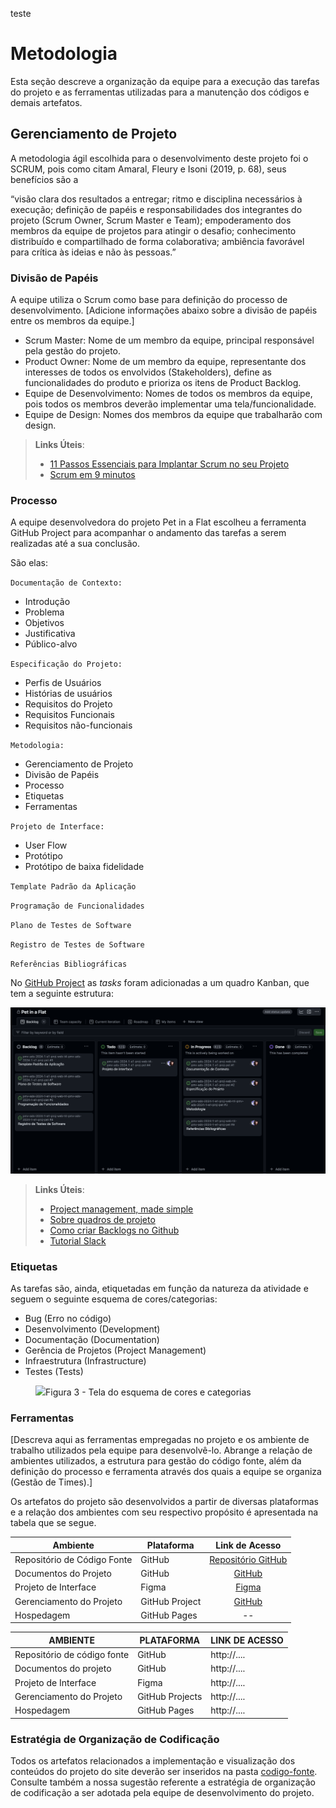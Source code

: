 teste
# Metodologia

Esta seção descreve a organização da equipe para a execução das tarefas do projeto e as ferramentas utilizadas para a manutenção dos códigos e demais artefatos.


## Gerenciamento de Projeto
A metodologia ágil escolhida para o desenvolvimento deste projeto foi o SCRUM, pois como citam Amaral, Fleury e Isoni (2019, p. 68), seus benefícios são a

“visão clara dos resultados a entregar; ritmo e disciplina necessários à execução; definição de papéis e responsabilidades dos integrantes do projeto (Scrum Owner, Scrum Master e Team); empoderamento dos membros da equipe de projetos para atingir o desafio; conhecimento distribuído e compartilhado de forma colaborativa; ambiência favorável para crítica às ideias e não às pessoas.”

### Divisão de Papéis

A equipe utiliza o Scrum como base para definição do processo de desenvolvimento.
[Adicione informações abaixo sobre a divisão de papéis entre os membros da equipe.]
- Scrum Master: Nome de um membro da equipe, principal responsável pela gestão do projeto.
- Product Owner: Nome de um membro da equipe, representante dos interesses de todos os envolvidos (Stakeholders), define as funcionalidades do produto e prioriza os itens de Product Backlog.
- Equipe de Desenvolvimento: Nomes de todos os membros da equipe, pois todos os membros deverão implementar uma tela/funcionalidade.
- Equipe de Design: Nomes dos membros da equipe que trabalharão com design.

> **Links Úteis**:
> - [11 Passos Essenciais para Implantar Scrum no seu 
> Projeto](https://mindmaster.com.br/scrum-11-passos/)
> - [Scrum em 9 minutos](https://www.youtube.com/watch?v=XfvQWnRgxG0)

### Processo  

A equipe desenvolvedora do projeto Pet in a Flat escolheu a ferramenta GitHub Project para acompanhar o andamento das tarefas a serem realizadas até a sua conclusão. 

São elas: 

`Documentação de Contexto:`
<ul>
<li>Introdução</li>
<li>Problema</li>
<li>Objetivos</li>
<li>Justificativa</li>
<li>Público-alvo</li>
</ul>

`Especificação do Projeto:`
<ul>
<li>Perfis de Usuários</li>
<li>Histórias de usuários</li>
<li>Requisitos do Projeto</li>
  <li>Requisitos Funcionais</li>
  <li>Requisitos não-funcionais</li>
</ul>

`Metodologia:`
<ul>
<li>Gerenciamento de Projeto</li>
    <li>Divisão de Papéis</li>
    <li>Processo</li>
    <li>Etiquetas</li>
    <li>Ferramentas</li>
</ul>

`Projeto de Interface:`
<ul>
<li>User Flow</li>
<li>Protótipo</li>
  <li>Protótipo de baixa fidelidade</li>
</ul>

`Template Padrão da Aplicação`

`Programação de Funcionalidades`

`Plano de Testes de Software`

`Registro de Testes de Software`

`Referências Bibliográficas`

No [GitHub Project](https://github.com/orgs/ICEI-PUC-Minas-PMV-ADS/projects/970) as *tasks* foram adicionadas a um quadro Kanban, que tem a seguinte estrutura:

  ![Imagem do quadro Kanban](/documentos/img/kanban.png)

> **Links Úteis**:
> - [Project management, made simple](https://github.com/features/project-management/)
> - [Sobre quadros de projeto](https://docs.github.com/pt/github/managing-your-work-on-github/about-project-boards)
> - [Como criar Backlogs no Github](https://www.youtube.com/watch?v=RXEy6CFu9Hk)
> - [Tutorial Slack](https://slack.com/intl/en-br/)


### Etiquetas
<p>As tarefas são, ainda, etiquetadas em função da natureza da atividade e seguem o seguinte esquema de cores/categorias:</p>

<ul>
  <li>Bug (Erro no código)</li>
  <li>Desenvolvimento (Development)</li>
  <li>Documentação (Documentation)</li>
  <li>Gerência de Projetos (Project Management)</li>
  <li>Infraestrutura (Infrastructure)</li>
  <li>Testes (Tests)</li>
</ul>

<figure> 
  <img src="https://user-images.githubusercontent.com/100447878/164068979-9eed46e1-9b44-461e-ab88-c2388e6767a1.png"
    <figcaption>Figura 3 - Tela do esquema de cores e categorias</figcaption>
</figure> 
  
### Ferramentas

[Descreva aqui as ferramentas empregadas no projeto e os ambiente de trabalho utilizados pela  equipe para desenvolvê-lo. Abrange a relação de ambientes utilizados, a estrutura para gestão do código fonte, além da definição do processo e ferramenta através dos quais a equipe se organiza (Gestão de Times).]

Os artefatos do projeto são desenvolvidos a partir de diversas plataformas e a relação dos ambientes com seu respectivo propósito é apresentada na tabela que se segue.

| Ambiente    | Plataforma    | Link de Acesso |
| ------------- | ------------- | :--------------: |
| Repositório de Código Fonte  | GitHub | [Repositório GitHub](https://github.com/ICEI-PUC-Minas-PMV-ADS/pmv-ads-2024-1-e1-proj-web-t4-pmv-ads-2024-1-e1-proj-pet) |
| Documentos do Projeto               | GitHub                             | [GitHub]()                       |
| Projeto de Interface | Figma  | [Figma](https://www.figma.com/files/team/1357489104899224107/Pet-in-a-Flat?fuid=1357620730416371658)   |
| Gerenciamento do Projeto  | GitHub Project | [GitHub](https://github.com/orgs/ICEI-PUC-Minas-PMV-ADS/projects/970)   |
| Hospedagem | GitHub Pages | --  |


| AMBIENTE                            | PLATAFORMA                         | LINK DE ACESSO                         |
|-------------------------------------|------------------------------------|----------------------------------------|
| Repositório de código fonte         | GitHub                             | http://....                            |
| Documentos do projeto               | GitHub                             | http://....                            |
| Projeto de Interface                | Figma                              | http://....                            |
| Gerenciamento do Projeto            | GitHub Projects                    | http://....                            |
| Hospedagem                          | GitHub Pages                       | http://....                            |


### Estratégia de Organização de Codificação 

Todos os artefatos relacionados a implementação e visualização dos conteúdos do projeto do site deverão ser inseridos na pasta [codigo-fonte](http://https://github.com/ICEI-PUC-Minas-PMV-ADS/WebApplicationProject-Template-v2/tree/main/codigo-fonte). Consulte também a nossa sugestão referente a estratégia de organização de codificação a ser adotada pela equipe de desenvolvimento do projeto.

